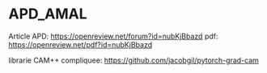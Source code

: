 # APD_AMAL
Article APD: https://openreview.net/forum?id=nubKjBbazd
pdf: https://openreview.net/pdf?id=nubKjBbazd

librarie CAM++ compliquee: https://github.com/jacobgil/pytorch-grad-cam
